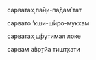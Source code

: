 сарватах̣ па̄н̣и-па̄дам̇ тат

сарвато ’кши-ш́иро-мукхам

сарватах̣ ш́рутимал локе

сарвам а̄вр̣тйа тишт̣хати